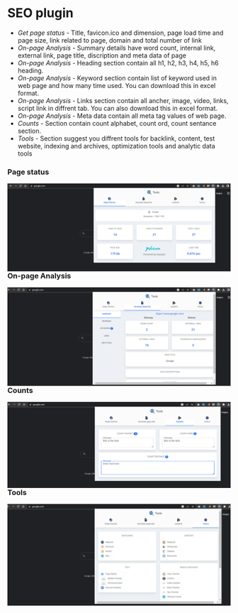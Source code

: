 # SEO plugin
* *Get page status* - Title, favicon.ico and dimension, page load time and page size, link related to page, domain and total number of link
* *On-page Analysis* - Summary details have word count, internal link, external link, page title, discription and meta data of page
* *On-page Analysis* - Heading section contain all h1, h2, h3, h4, h5, h6 heading.
* *On-page Analysis* - Keyword section contain list of keyword used in web page and how many time used. You can download this in excel format.
* *On-page Analysis* - Links section contain all ancher, image, video, links, script link in diffrent tab. You can also download this in excel format.
* *On-page Analysis* - Meta data contain all meta tag values of web page.
* *Counts* - Section contain count alphabet, count ord, count sentance section.
* *Tools* - Section suggest you diffrent tools for backlink, content, test website, indexing and archives, optimization tools and analytic data tools

### Page status
[<img alt="plugin 1" align="left" src="assets/img/plugin-1.png" />](#)
### On-page Analysis
[<img alt="plugin 2" align="left" src="assets/img/plugin-2.png" />](#)
### Counts
[<img alt="plugin 3" align="left" src="assets/img/plugin-3.png" />](#)
### Tools
[<img alt="plugin 4" align="left" src="assets/img/plugin-4.png" />](#)
